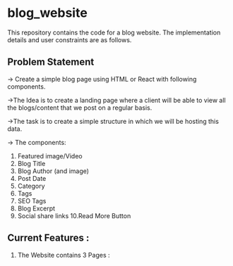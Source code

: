 # blog_website

This repository contains the code for a blog website. The implementation details and user constraints are as follows.

## Problem Statement

-> Create a simple blog page using HTML or React with following components. 

->The Idea is to create a landing page where a client will be able to view all the blogs/content that we post on a regular basis.

->The task is to create a simple structure in which we will be hosting this data. 

-> The components:
  1. Featured image/Video
  2. Blog Title
  3. Blog Author (and image)
  4. Post Date
  5. Category
  6. Tags
  7. SEO Tags
  8. Blog Excerpt
  9. Social share links
  10.Read More Button
  
  ## Current Features : 
  
  1. The Website contains 3 Pages :
    
    
